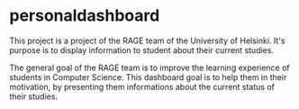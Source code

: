 # personaldashboard

This project is a project of the RAGE team of the University of Helsinki.
It's purpose is to display information to student about their current studies.

The general goal of the RAGE team is to improve the learning experience of students in Computer Science.
This dashboard goal is to help them in their motivation, by presenting them informations about the current status of their studies.
